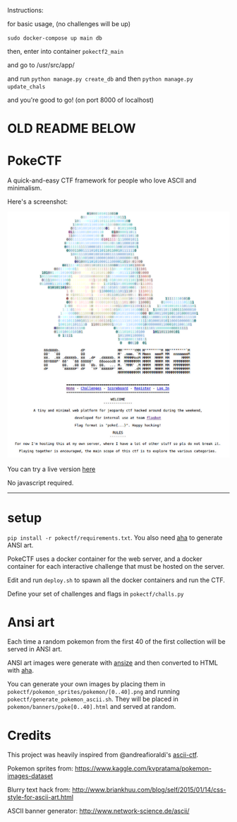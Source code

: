 

Instructions:

for basic usage, (no challenges will be up)

`sudo docker-compose up main db`

then, enter into container `pokectf2_main`

and go to /usr/src/app/

and run `python manage.py create_db`
and then `python manage.py update_chals`

and you're good to go! (on port 8000 of localhost)



# OLD README BELOW





# PokeCTF
A quick-and-easy CTF framework for people who love ASCII and minimalism.

Here's a screenshot:

![cool ascii](https://www.github.com/cyanpencil/PokeCTF/raw/master/screen.png)


You can try a live version [here](http://www.cyanpencil.xyz:5000)

No javascript required.

---

# setup
`pip install -r pokectf/requirements.txt`. You also need [aha](https://github.com/theZiz/aha) to generate ANSI art.

PokeCTF uses a docker container for the web server, and a docker container for each interactive challenge that must be hosted on the server.

Edit and run `deploy.sh` to spawn all the docker containers and run the CTF. 

Define your set of challenges and flags in `pokectf/challs.py`

# Ansi art 
Each time a random pokemon from the first 40 of the first collection will be served in ANSI art. 

ANSI art images were generate with [ansize](https://www.github.com/jhchen/ansize) and then converted to HTML with [aha](https://github.com/theZiz/aha). 

You can generate your own images by placing them in `pokectf/pokemon_sprites/pokemon/[0..40].png` and running `pokectf/generate_pokemon_ascii.sh`. They will be placed in `pokemon/banners/poke[0..40].html` and served at random.

# Credits
This project was heavily inspired from @andreafioraldi's [ascii-ctf](https://github.com/andreafioraldi/ascii-ctf). 

Pokemon sprites from: https://www.kaggle.com/kvpratama/pokemon-images-dataset

Blurry text hack from: http://www.briankhuu.com/blog/self/2015/01/14/css-style-for-ascii-art.html

ASCII banner generator: http://www.network-science.de/ascii/
